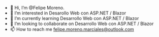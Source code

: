 - 👋 Hi, I’m @Felipe Moreno.
- 👀 I’m interested in Desarollo Web con ASP.NET / Blazor 
- 🌱 I’m currently learning Desarrollo Web con ASP.NET / Blazor
- 💞️ I’m looking to collaborate on Desarrollo Web con ASP.NET / Blazor 
- 📫 How to reach me felipe.moreno.marciales@outlook.com
<!---
FelipeIII/FelipeIII is a ✨ special ✨ repository because its `README.md` (this file) appears on your GitHub profile.
You can click the Preview link to take a look at your changes.
--->
